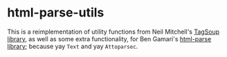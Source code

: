 # html-parse-utils

This is a reimplementation of utility functions from Neil Mitchell's
[TagSoup library], as well as some extra functionality, for Ben Gamari's
[html-parse library]; because yay `Text` and yay `Attoparsec`.

[TagSoup library]: https://hackage.haskell.org/package/tagsoup
[html-parse library]: https://hackage.haskell.org/package/html-parse

